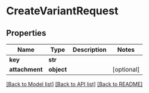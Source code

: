 # CreateVariantRequest

## Properties
Name | Type | Description | Notes
------------ | ------------- | ------------- | -------------
**key** | **str** |  | 
**attachment** | **object** |  | [optional] 

[[Back to Model list]](../README.md#documentation-for-models) [[Back to API list]](../README.md#documentation-for-api-endpoints) [[Back to README]](../README.md)


